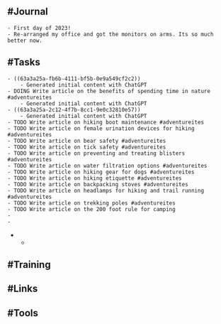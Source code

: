 ## #Journal
	- First day of 2023!
	- Re-arranged my office and got the monitors on arms. Its so much better now.
## #Tasks
	- ((63a3a25a-fb6b-4111-bf5b-0e9a549cf2c2))
		- Generated initial content with ChatGPT
	- DOING Write article on the benefits of spending time in nature #adventureites
		- Generated initial content with ChatGPT
	- ((63a3a25a-2c12-4f7b-8cc1-9e0c32810e57))
		- Generated initial content with ChatGPT
	- TODO Write article on hiking boot maintenance #adventureites
	- TODO Write article on female urination devices for hiking #adventureites
	- TODO Write article on bear safety #adventureites
	- TODO Write article on tick safety #adventureites
	- TODO Write article on preventing and treating blisters #adventureites
	- TODO Write article on water filtration options #adventureites
	- TODO Write article on hiking gear for dogs #adventureites
	- TODO Write article on hiking etiquette #adventureites
	- TODO Write article on backpacking stoves #adventureites
	- TODO Write article on headlamps for hiking and trail running #adventureites
	- TODO Write article on trekking poles #adventureites
	- TODO Write article on the 200 foot rule for camping
	-
	-
-
	-
## #Training
## #Links
## #Tools
